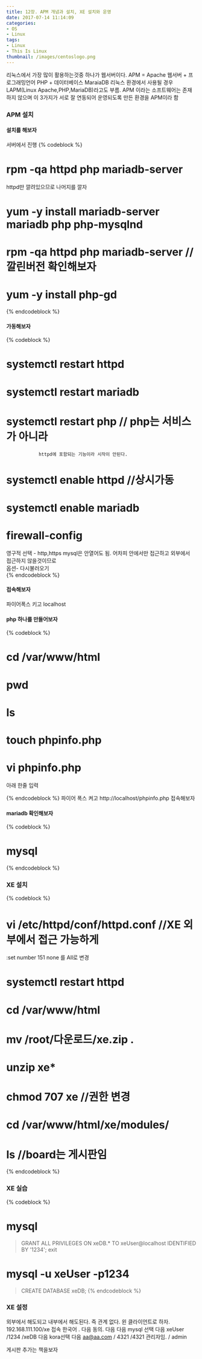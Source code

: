 ```yaml
---
title: 12장. APM 개념과 설치, XE 설치와 운영
date: 2017-07-14 11:14:09
categories:
- OS
- Linux
tags:
- Linux
- This Is Linux
thumbnail: /images/centoslogo.png
---
```

리눅스에서 가장 많이 활용하는것중 하나가 웹서버이다.
APM = Apache 웹서버 + 프로그래밍언어 PHP + 데이터베이스 MaraiaDB
리눅스 환경에서 사용될 경우 LAPM(Linux Apache,PHP,MariaDB)라고도 부름.
APM 이라는 소프트웨어는 존재하지 않으며 이 3가지가 서로 잘 연동되어 운영되도록 만든 환경을 APM이라 함
### APM 설치
#### 설치를 해보자
서버에서 진행
{% codeblock %}
# rpm -qa httpd php mariadb-server
httpd만 깔려있으므로 나머지를 깔자
# yum -y install mariadb-server mariadb php php-mysqlnd
# rpm -qa httpd php mariadb-server //깔린버전 확인해보자
# yum -y install php-gd
{% endcodeblock %}

#### 가동해보자
{% codeblock %}
# systemctl restart httpd
# systemctl restart mariadb
# systemctl restart php // php는 서비스가 아니라
                httpd에 포함되는 기능이라 시작이 안된다.

# systemctl enable httpd    //상시가동
# systemctl enable mariadb        

# firewall-config
영구적 선택 - http,https
mysql은 안열어도 됨. 어차피 안에서만 접근하고
외부에서 접근하지 않을것이므로   
옵션- 다시불러오기       
{% endcodeblock %}

#### 접속해보자
파이어폭스 키고 localhost

#### php 하나를 만들어보자
{% codeblock %}
# cd /var/www/html
# pwd
# ls
# touch phpinfo.php
# vi phpinfo.php
아래 한줄 입력
<?php   phpinfo();      ?>

{% endcodeblock %}
파이어 폭스 켜고 http://localhost/phpinfo.php 접속해보자

#### mariadb 확인해보자
{% codeblock %}
# mysql
{% endcodeblock %}

### XE 설치
{% codeblock %}
# vi /etc/httpd/conf/httpd.conf   //XE 외부에서 접근 가능하게
:set number
151 none 를 All로 변경
# systemctl restart httpd

# cd /var/www/html
# mv /root/다운로드/xe.zip .
# unzip xe*

# chmod 707 xe  //권한 변경
# cd /var/www/html/xe/modules/
# ls  //board는 게시판임
{% endcodeblock %}

### XE 실습
{% codeblock %}
# mysql
>GRANT ALL PRIVILEGES ON xeDB.* TO xeUser@localhost IDENTIFIED BY '1234';
>exit

# mysql -u xeUser -p1234
> CREATE DATABASE xeDB;
{% endcodeblock %}

### XE 설정
외부에서 해도되고 내부에서 해도된다. 즉 관계 없다.
윈 클라이언트로 하자.
192.168.111.100/xe 접속
한국어 . 다음
동의. 다음
다음
mysql 선택 다음
xeUser /1234 /xeDB 다음
kora선택 다음
aa@aa.com / 4321 /4321 관리자임. / admin

게시판 추가는 책을보자
